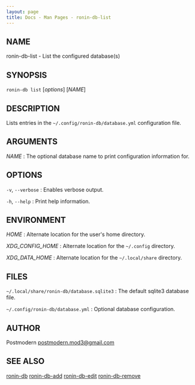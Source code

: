 ```yaml
---
layout: page
title: Docs - Man Pages - ronin-db-list
---
```


## NAME

ronin-db-list - List the configured database(s)

## SYNOPSIS

`ronin-db list` [*options*] [*NAME*]

## DESCRIPTION

Lists entries in the `~/.config/ronin-db/database.yml` configuration file.

## ARGUMENTS

*NAME*
: The optional database name to print configuration information for.

## OPTIONS

`-v`, `--verbose`
: Enables verbose output.

`-h`, `--help`
: Print help information.

## ENVIRONMENT

*HOME*
: Alternate location for the user's home directory.

*XDG_CONFIG_HOME*
: Alternate location for the `~/.config` directory.

*XDG_DATA_HOME*
: Alternate location for the `~/.local/share` directory.

## FILES

`~/.local/share/ronin-db/database.sqlite3`
: The default sqlite3 database file.

`~/.config/ronin-db/database.yml`
: Optional database configuration.

## AUTHOR

Postmodern <postmodern.mod3@gmail.com>

## SEE ALSO

[ronin-db](ronin-db.1.html) [ronin-db-add](ronin-db-add.1.html) [ronin-db-edit](ronin-db-edit.1.html) [ronin-db-remove](ronin-db-remove.1.html)
